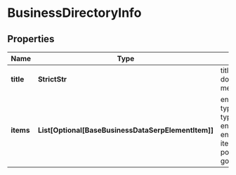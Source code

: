 # BusinessDirectoryInfo


## Properties

| Name | Type | Description | Notes |
|------------ | ------------- | ------------- | -------------|
**title** | **StrictStr** | title of the element<br>domain of the online menu system |[optional]|
**items** | **List[Optional[BaseBusinessDataSerpElementItem]]** | encountered item types<br>types of search engine results encountered in the items array;<br>possible item types: google_business_info |[optional]|